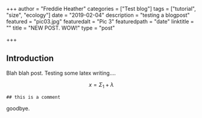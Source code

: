 +++
author = "Freddie Heather"
categories = ["Test blog"]
tags = ["tutorial", "size", "ecology"]
date = "2019-02-04"
description = "testing a blogpost"
featured = "pic03.jpg"
featuredalt = "Pic 3"
featuredpath = "date"
linktitle = ""
title = "NEW POST. WOW!"
type = "post"

+++

## Introduction

Blah blah post. Testing some latex writing....

$$
  x = \Sigma_{1} + \lambda
$$

```
## this is a comment
```

goodbye.
